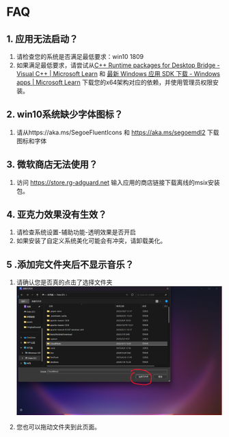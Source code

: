 # FAQ

## 1. 应用无法启动？

1. 请检查您的系统是否满足最低要求：win10 1809
2. 如果满足最低要求，请尝试从[C++ Runtime packages for Desktop Bridge - Visual C++ | Microsoft Learn](https://learn.microsoft.com/en-us/troubleshoot/developer/visualstudio/cpp/libraries/c-runtime-packages-desktop-bridge#how-to-install-and-update-desktop-framework-packages) 和 [最新 Windows 应用 SDK 下载 - Windows apps | Microsoft Learn](https://learn.microsoft.com/zh-cn/windows/apps/windows-app-sdk/downloads) 下载您的x64架构对应的依赖，并使用管理员权限安装。

## 2. win10系统缺少字体图标？

1. 请从https://aka.ms/SegoeFluentIcons 和 https://aka.ms/segoemdl2 下载图标和字体

## 3. 微软商店无法使用？

1. 访问 https://store.rg-adguard.net 输入应用的商店链接下载离线的msix安装包。

## 4. 亚克力效果没有生效？

1. 请检查系统设置-辅助功能-透明效果是否开启
2. 如果安装了自定义系统美化可能会有冲突，请卸载美化。

## 5 .添加完文件夹后不显示音乐？

1. 请确认您是否真的点击了选择文件夹![QA5](pic\QA5.png)

2. 您也可以拖动文件夹到此页面。